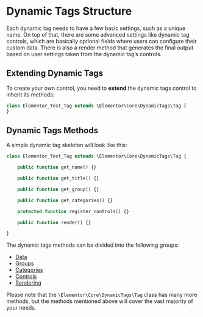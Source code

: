 # Dynamic Tags Structure

<Badge type="tip" vertical="top" text="Elementor Core" /> <Badge type="warning" vertical="top" text="Advanced" />

Each dynamic tag needs to have a few basic settings, such as a unique name. On top of that, there are some advanced settings like dynamic tag controls, which are basically optional fields where users can configure their custom data. There is also a render method that generates the final output based on user settings taken from the dynamic tag’s controls.

## Extending Dynamic Tags

To create your own control, you need to **extend** the dynamic tags control to inherit its methods:

```php
class Elementor_Test_Tag extends \Elementor\Core\DynamicTags\Tag {
}
```

## Dynamic Tags Methods

A simple dynamic tag skeleton will look like this:

```php
class Elementor_Test_Tag extends \Elementor\Core\DynamicTags\Tag {

	public function get_name() {}

	public function get_title() {}

	public function get_group() {}

	public function get_categories() {}

	protected function register_controls() {}

	public function render() {}

}
```

The dynamic tags methods can be divided into the following groups:

* [Data](./dynamic-tags-data/)
* [Groups](./dynamic-tags-groups/)
* [Categories](./dynamic-tags-categories/)
* [Controls](./dynamic-tags-controls/)
* [Rendering](./dynamic-tags-rendering/)

Please note that the `\Elementor\Core\DynamicTags\Tag` class has many more methods, but the methods mentioned above will cover the vast majority of your needs.
